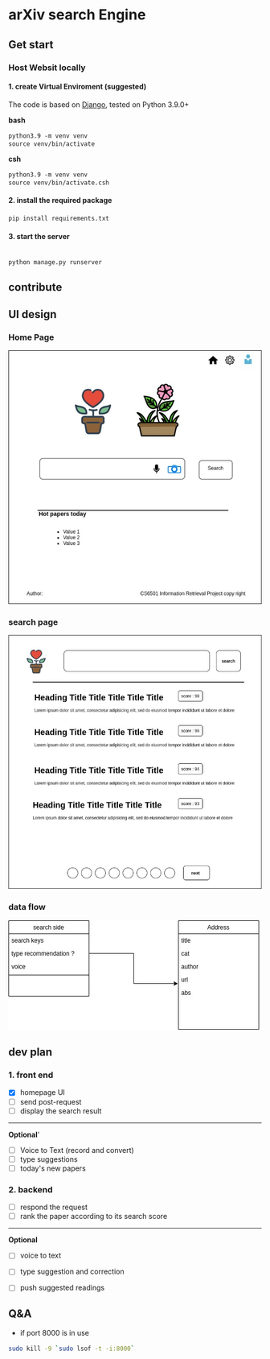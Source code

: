# arXiv search Engine 

## Get start

### Host Websit locally

#### 1. create **Virtual Enviroment** (suggested)

The code is based on [Django](https://www.djangoproject.com/), tested on Python 3.9.0+

**bash**

```shell
python3.9 -m venv venv
source venv/bin/activate
```

**csh**

```shell
python3.9 -m venv venv
source venv/bin/activate.csh
```

#### 2. install the required package

```shell
pip install requirements.txt
```

#### 3. start the server 

```shell

python manage.py runserver
```

## contribute

## UI design

### Home Page

![](doc/resource/homepage.jpg)

### search page 

![](doc/resource/searchresult.jpg)

### data flow

![](doc/resource/dataflow.jpg)

## dev plan

### 1. front end

 - [x] homepage UI
 - [ ] send post-request
 - [ ] display the search result

---
**Optional**'

- [ ] Voice to Text (record and convert)
- [ ] type suggestions
- [ ] today's new papers

### 2. backend

- [ ] respond the request
- [ ] rank the paper according to its search score

---

**Optional**
- [ ] voice to text
- [ ] type suggestion and correction
- [ ] push suggested readings


## Q&A

* if port 8000 is in use
  
```bash
sudo kill -9 `sudo lsof -t -i:8000`
```